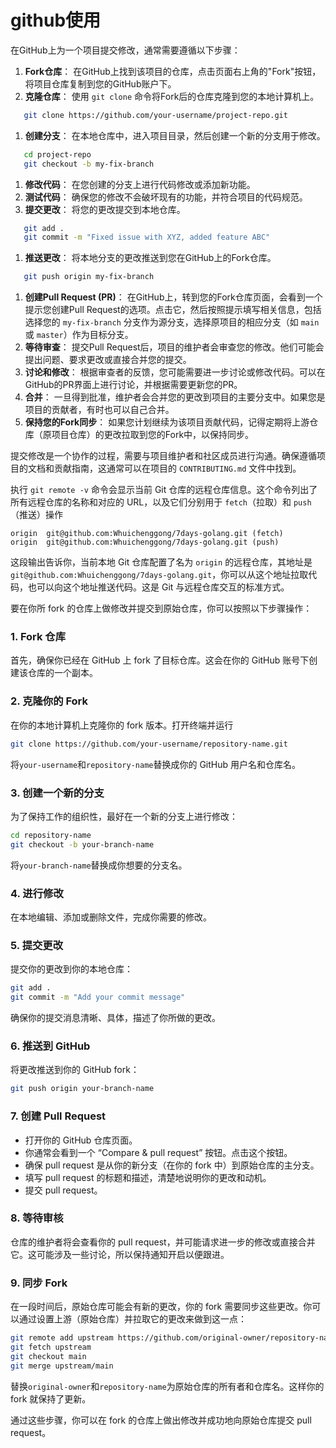 # github使用

在GitHub上为一个项目提交修改，通常需要遵循以下步骤：

1. **Fork仓库**：
   在GitHub上找到该项目的仓库，点击页面右上角的"Fork"按钮，将项目仓库复制到您的GitHub账户下。
2. **克隆仓库**：
   使用 `git clone` 命令将Fork后的仓库克隆到您的本地计算机上。

```sh
   git clone https://github.com/your-username/project-repo.git
```

1. **创建分支**：
   在本地仓库中，进入项目目录，然后创建一个新的分支用于修改。

```sh
   cd project-repo
   git checkout -b my-fix-branch
```

1. **修改代码**：
   在您创建的分支上进行代码修改或添加新功能。
2. **测试代码**：
   确保您的修改不会破坏现有的功能，并符合项目的代码规范。
3. **提交更改**：
   将您的更改提交到本地仓库。

```sh
   git add .
   git commit -m "Fixed issue with XYZ, added feature ABC"
```

1. **推送更改**：
   将本地分支的更改推送到您在GitHub上的Fork仓库。

```sh
   git push origin my-fix-branch
```

1. **创建Pull Request (PR)**：
   在GitHub上，转到您的Fork仓库页面，会看到一个提示您创建Pull Request的选项。点击它，然后按照提示填写相关信息，包括选择您的 `my-fix-branch` 分支作为源分支，选择原项目的相应分支（如 `main` 或 `master`）作为目标分支。
2. **等待审查**：
   提交Pull Request后，项目的维护者会审查您的修改。他们可能会提出问题、要求更改或直接合并您的提交。
3. **讨论和修改**：
   根据审查者的反馈，您可能需要进一步讨论或修改代码。可以在GitHub的PR界面上进行讨论，并根据需要更新您的PR。
4. **合并**：
   一旦得到批准，维护者会合并您的更改到项目的主要分支中。如果您是项目的贡献者，有时也可以自己合并。
5. **保持您的Fork同步**：
   如果您计划继续为该项目贡献代码，记得定期将上游仓库（原项目仓库）的更改拉取到您的Fork中，以保持同步。

提交修改是一个协作的过程，需要与项目维护者和社区成员进行沟通。确保遵循项目的文档和贡献指南，这通常可以在项目的 `CONTRIBUTING.md` 文件中找到。



执行 `git remote -v` 命令会显示当前 Git 仓库的远程仓库信息。这个命令列出了所有远程仓库的名称和对应的 URL，以及它们分别用于 `fetch`（拉取）和 `push`（推送）操作



```plaintext
origin  git@github.com:Whuichenggong/7days-golang.git (fetch)
origin  git@github.com:Whuichenggong/7days-golang.git (push)
```



这段输出告诉你，当前本地 Git 仓库配置了名为 `origin` 的远程仓库，其地址是 `git@github.com:Whuichenggong/7days-golang.git`，你可以从这个地址拉取代码，也可以向这个地址推送代码。这是 Git 与远程仓库交互的标准方式。







要在你所 fork 的仓库上做修改并提交到原始仓库，你可以按照以下步骤操作：

### 1. Fork 仓库

首先，确保你已经在 GitHub 上 fork 了目标仓库。这会在你的 GitHub 账号下创建该仓库的一个副本。

### 2. 克隆你的 Fork

在你的本地计算机上克隆你的 fork 版本。打开终端并运行

```bash
git clone https://github.com/your-username/repository-name.git
```

将`your-username`和`repository-name`替换成你的 GitHub 用户名和仓库名。

### 3. 创建一个新的分支

为了保持工作的组织性，最好在一个新的分支上进行修改：

```bash
cd repository-name
git checkout -b your-branch-name
```

将`your-branch-name`替换成你想要的分支名。

### 4. 进行修改

在本地编辑、添加或删除文件，完成你需要的修改。

### 5. 提交更改

提交你的更改到你的本地仓库：

```bash
git add .
git commit -m "Add your commit message"
```

确保你的提交消息清晰、具体，描述了你所做的更改。

### 6. 推送到 GitHub

将更改推送到你的 GitHub fork：

```bash
git push origin your-branch-name
```

### 7. 创建 Pull Request

- 打开你的 GitHub 仓库页面。
- 你通常会看到一个 “Compare & pull request” 按钮。点击这个按钮。
- 确保 pull request 是从你的新分支（在你的 fork 中）到原始仓库的主分支。
- 填写 pull request 的标题和描述，清楚地说明你的更改和动机。
- 提交 pull request。

### 8. 等待审核

仓库的维护者将会查看你的 pull request，并可能请求进一步的修改或直接合并它。这可能涉及一些讨论，所以保持通知开启以便跟进。

### 9. 同步 Fork

在一段时间后，原始仓库可能会有新的更改，你的 fork 需要同步这些更改。你可以通过设置上游（原始仓库）并拉取它的更改来做到这一点：

```bash
git remote add upstream https://github.com/original-owner/repository-name.git
git fetch upstream
git checkout main
git merge upstream/main
```

替换`original-owner`和`repository-name`为原始仓库的所有者和仓库名。这样你的 fork 就保持了更新。

通过这些步骤，你可以在 fork 的仓库上做出修改并成功地向原始仓库提交 pull request。